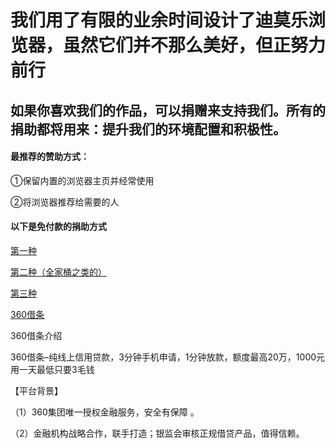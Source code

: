 # 我们用了有限的业余时间设计了迪莫乐浏览器，虽然它们并不那么美好，但正努力前行

## 如果你喜欢我们的作品，可以捐赠来支持我们。所有的捐助都将用来：提升我们的环境配置和积极性。

#### 最推荐的赞助方式：

①保留内置的浏览器主页并经常使用

②将浏览器推荐给需要的人

<!--

-- #### 付款捐助：

-- [点击这里转到代刷网捐助](https://ds.dml.ink/?cid=2&tid=5)

-->

#### 以下是免付款的捐助方式

[第一种](love1.md)

[第二种（全家桶之类的）](https://github.com/dmlgzs/forum/blob/master/支持作者方法2.md)

[第三种](https://github.com/dmlgzs/forum/blob/master/支持作者方法1.md)

[360借条](https://cdn-daikuan.360jie.com.cn/html/partner-share2-yq.html?id=45627)

360借条介绍

360借条–纯线上信用贷款，3分钟手机申请，1分钟放款，额度最高20万，1000元用一天最低只要3毛钱

【平台背景】

（1）360集团唯一授权金融服务，安全有保障 。

（2）金融机构战略合作，联手打造；银监会审核正规借贷产品，值得信赖。


